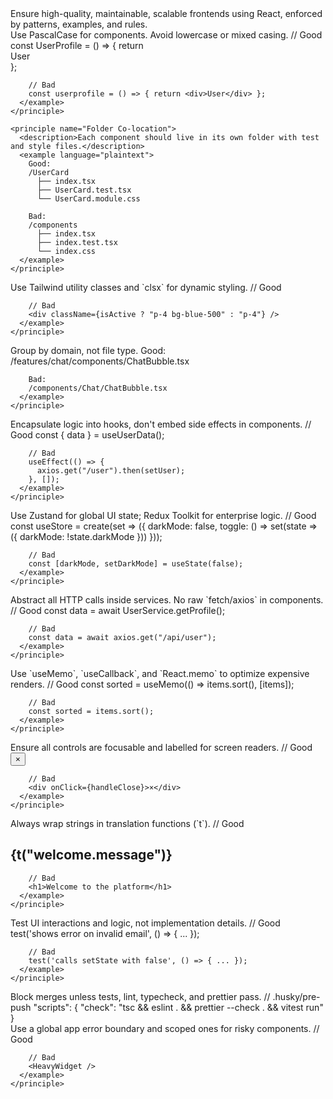 <react-codebase-guidelines>
  <title>React Engineering Playbook (with Examples)</title>
  <purpose>
    Ensure high-quality, maintainable, scalable frontends using React, enforced by patterns, examples, and rules.
  </purpose>

  <section name="Component Structure">
    <principle name="Component Naming">
      <description>Use PascalCase for components. Avoid lowercase or mixed casing.</description>
      <example language="typescript">
        // Good
        const UserProfile = () => { return <div>User</div> };

        // Bad
        const userprofile = () => { return <div>User</div> };
      </example>
    </principle>

    <principle name="Folder Co-location">
      <description>Each component should live in its own folder with test and style files.</description>
      <example language="plaintext">
        Good:
        /UserCard
          ├── index.tsx
          ├── UserCard.test.tsx
          └── UserCard.module.css

        Bad:
        /components
          ├── index.tsx
          ├── index.test.tsx
          └── index.css
      </example>
    </principle>
  </section>

  <section name="Styling">
    <principle name="Tailwind + clsx">
      <description>Use Tailwind utility classes and `clsx` for dynamic styling.</description>
      <example language="tsx">
        // Good
        <div className={clsx("p-4", isActive && "bg-blue-500")} />

        // Bad
        <div className={isActive ? "p-4 bg-blue-500" : "p-4"} />
      </example>
    </principle>
  </section>

  <section name="Folder Structure">
    <principle name="Feature-Based Domains">
      <description>Group by domain, not file type.</description>
      <example language="plaintext">
        Good:
        /features/chat/components/ChatBubble.tsx

        Bad:
        /components/Chat/ChatBubble.tsx
      </example>
    </principle>
  </section>

  <section name="Hooks">
    <principle name="Encapsulation">
      <description>Encapsulate logic into hooks, don't embed side effects in components.</description>
      <example language="tsx">
        // Good
        const { data } = useUserData();

        // Bad
        useEffect(() => {
          axios.get("/user").then(setUser);
        }, []);
      </example>
    </principle>
  </section>

  <section name="State Management">
    <principle name="Redux or Zustand">
      <description>Use Zustand for global UI state; Redux Toolkit for enterprise logic.</description>
      <example language="ts">
        // Good
        const useStore = create(set => ({
          darkMode: false,
          toggle: () => set(state => ({ darkMode: !state.darkMode }))
        }));

        // Bad
        const [darkMode, setDarkMode] = useState(false);
      </example>
    </principle>
  </section>

  <section name="API Layer">
    <principle name="Service Encapsulation">
      <description>Abstract all HTTP calls inside services. No raw `fetch/axios` in components.</description>
      <example language="ts">
        // Good
        const data = await UserService.getProfile();

        // Bad
        const data = await axios.get("/api/user");
      </example>
    </principle>
  </section>

  <section name="Performance">
    <principle name="Memoization">
      <description>Use `useMemo`, `useCallback`, and `React.memo` to optimize expensive renders.</description>
      <example language="tsx">
        // Good
        const sorted = useMemo(() => items.sort(), [items]);

        // Bad
        const sorted = items.sort();
      </example>
    </principle>
  </section>

  <section name="Accessibility (a11y)">
    <principle name="Keyboard & ARIA">
      <description>Ensure all controls are focusable and labelled for screen readers.</description>
      <example language="tsx">
        // Good
        <button aria-label="Close" onClick={handleClose}>×</button>

        // Bad
        <div onClick={handleClose}>×</div>
      </example>
    </principle>
  </section>

  <section name="i18n">
    <principle name="No Hardcoded Strings">
      <description>Always wrap strings in translation functions (`t`).</description>
      <example language="tsx">
        // Good
        <h1>{t("welcome.message")}</h1>

        // Bad
        <h1>Welcome to the platform</h1>
      </example>
    </principle>
  </section>

  <section name="Testing">
    <principle name="Clear Test Types">
      <description>Test UI interactions and logic, not implementation details.</description>
      <example language="tsx">
        // Good
        test('shows error on invalid email', () => { ... });

        // Bad
        test('calls setState with false', () => { ... });
      </example>
    </principle>
  </section>

  <section name="CI/CD & Quality Gates">
    <principle name="Strict Enforcement">
      <description>Block merges unless tests, lint, typecheck, and prettier pass.</description>
      <example language="json">
        // .husky/pre-push
        "scripts": {
          "check": "tsc && eslint . && prettier --check . && vitest run"
        }
      </example>
    </principle>
  </section>

  <section name="Error Boundaries">
    <principle name="Global + Scoped">
      <description>Use a global app error boundary and scoped ones for risky components.</description>
      <example language="tsx">
        // Good
        <ErrorBoundary>
          <HeavyWidget />
        </ErrorBoundary>

        // Bad
        <HeavyWidget />
      </example>
    </principle>
  </section>
</react-codebase-guidelines>
